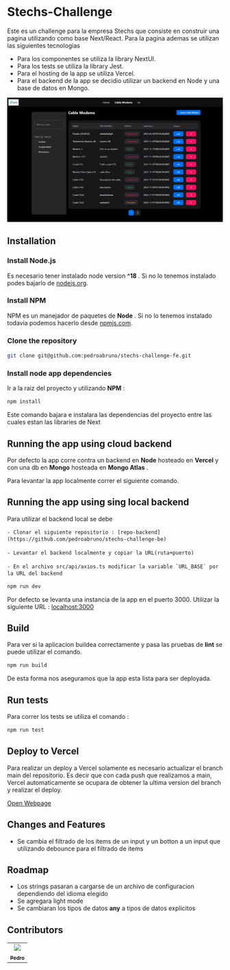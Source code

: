 # Stechs-Challenge

Este es un challenge para la empresa Stechs que consiste en construir una pagina utilizando como base Next/React. Para la pagina ademas se utilizan las siguientes tecnologias

- Para los componentes se utiliza la library NextUI.
- Para los tests se utiliza la library Jest.
- Para el hosting de la app se utiliza Vercel.
- Para el backend de la app se decidio utilizar un backend en Node y una base de datos en Mongo.

![Stechs-Challenge](src/resources/images/appScreenshot.png)

## Installation

### Install Node.js 

Es necesario tener instalado node version **^18** . Si no lo tenemos instalado podes bajarlo de [nodejs.org](https://nodejs.org/).


### Install NPM

NPM es un manejador de paquetes de **Node** . Si no lo tenemos instalado todavia podemos hacerlo desde [npmjs.com](https://docs.npmjs.com/downloading-and-installing-node-js-and-npm). 


### Clone the repository

```bash
git clone git@github.com:pedroabruno/stechs-challenge-fe.git
```


### Install node app dependencies

Ir a la raiz del proyecto y utilizando **NPM** :

```bash
npm install
```
Este comando bajara e instalara las dependencias del proyecto entre las cuales estan las libraries de Next


## Running the app using cloud backend

Por defecto la app corre contra un backend en **Node** hosteado en **Vercel** y con una db en **Mongo** hosteada en **Mongo Atlas** . 

Para levantar la app localmente correr el siguiente comando.


## Running the app using sing local backend 

Para utilizar el backend local se debe
    
    - Clonar el siguiente repositorio : [repo-backend](https://github.com/pedroabruno/stechs-challenge-be)

    - Levantar el backend localmente y copiar la URL(ruta+puerto)

    - En el archivo src/api/axios.ts modificar la variable `URL_BASE` por la URL del backend


```bash
npm run dev
```
Por defecto se levanta una instancia de la app en el puerto 3000. Utilizar la siguiente URL :  [localhost:3000](http://localhost:3000)


## Build

Para ver si la aplicacion buildea correctamente y pasa las pruebas de **lint** se puede utilizar el comando.

```bash
npm run build
```

De esta forma nos aseguramos que la app esta lista para ser deployada.


## Run tests

Para correr los tests se utiliza el comando :

```bash
npm run test
```


## Deploy to Vercel

Para realizar un deploy a Vercel solamente es necesario actualizar el branch main del repositorio. Es decir que con cada push que realizamos a main, Vercel automaticamente se ocupara de obtener la ultima version del branch y realizar el deploy.

[Open Webpage](https://stechs-challenge-fe.vercel.app/)


## Changes and Features

- Se cambia el filtrado de los items de un input y un botton a un input que utilizando debounce para el filtrado de items


## Roadmap

- Los strings pasaran a cargarse de un archivo de configuracion dependiendo del idioma elegido
- Se agregara light mode
- Se cambiaran los tipos de datos **any** a tipos de datos explicitos 

## Contributors

<!-- readme: contributors -start -->
<table>
    <tr>
        <td align="center">
            <a href="https://github.com/pedroabruno">
                <img src="https://avatars.githubusercontent.com/u/11651241?v=4" width="100;"/>
                <br />
                <sub><b>Pedro</b></sub>
            </a>
        </td>
    </tr>
</table>